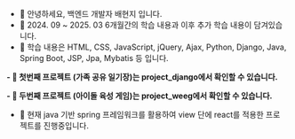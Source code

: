 - 👋 안녕하세요, 백엔드 개발자 배현지 입니다.
- 👀 2024. 09 ~ 2025. 03 6개월간의 학습 내용과 이후 추가 학습 내용이 담겨있습니다. 
- 🌱 학습 내용은 HTML, CSS, JavaScript, jQuery, Ajax, Python, Django, Java, Spring Boot, JSP, Jpa, Mybatis 등 입니다.

**- 🌱 첫번째 프로젝트 (가족 공유 일기장)는 project_django에서 확인할 수 있습니다.**

**- 🌱 두번째 프로젝트 (아이돌 육성 게임)는 project_weeg에서 확인할 수 있습니다.**
- 💞️ 현재 java 기반 spring 프레임워크를 활용하여 view 단에 react를 적용한 프로젝트를 진행중입니다.
<!--
- 📫 How to reach me ...
- 😄 Pronouns: ...
- ⚡ Fun fact: ...

hyundingi/hyundingi is a ✨ special ✨ repository because its `README.md` (this file) appears on your GitHub profile.
You can click the Preview link to take a look at your changes.
--->
